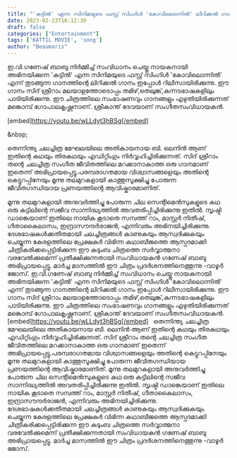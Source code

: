 ```yaml
---
title: "'കട്ടിൽ' എന്ന സിനിമയുടെ ഫസ്റ്റ് സിംഗിൾ 'കോവിലൊന്നിൽ' ലിറിക്കൽ ഗാനം"
date: 2023-02-23T16:12:39
draft: false
categories: ["Entertainment"]
tags: ['KATTIL MOVIE', 'song']
author: "Beaumaris"
---
```


ഇ.വി.ഗണേഷ് ബാബു നിർമ്മിച്ച് സംവിധാനം ചെയ്തു നായകനായി അഭിനയിക്കുന്ന 'കട്ടിൽ' എന്ന സിനിമയുടെ ഫസ്റ്റ് സിംഗിൾ 'കോവിലൊന്നിൽ' എന്ന് തുടങ്ങുന്ന ഗാനത്തിന്റെ ലിറിക്കൽ ഗാനം ഇപ്പോൾ റിലീസായിരിക്കുന്നു. ഈ ഗാനം സിദ് ശ്രീറാം മലയാളത്തോടൊപ്പം തമിഴ്,തെലുങ്ക്,കന്നടഭാഷകളിലും പാടിയിരിക്കുന്നു. ഈ ചിത്രത്തിലെ സംഭാഷണവും ഗാനങ്ങളും എഴുതിയിരിക്കുന്നത് മങ്കൊമ്പ് ഗോപാലകൃഷ്ണനാണ്. ശ്രീകാന്ത് ദേവയാണ് സംഗീതസംവിധായകൻ.

[embed]https://youtu.be/wLLdyt3hBSg[/embed]

&amp;nbsp;

തെന്നിന്ത്യ ചലച്ചിത്ര മേഘലയിലെ അതികായനായ ബി. ലെനിൻ ആണ് ഇതിന്റെ കഥയും തിരകഥയും എഡിറ്റിംഗും നിർവ്വഹിച്ചിരിക്കുന്നത്. സിദ് ശ്രീറാം തന്റെ ചലച്ചിത്ര സംഗീത ജീവിതത്തിലെ മറക്കാനാകാത്ത ഒരു ഗാനമാണ് ഇതെന്ന് അഭിപ്രായപ്പെട്ടു.പരമ്പരാഗതമായ വിശ്വാസങ്ങളെയും അതിന്റെ കെട്ടുറപ്പിനേയും മൂന്നു തലമുറകളായി കാത്തുസൂക്ഷിച്ചു പോരുന്ന ജീവിതഗന്ധിയായ പ്രണയത്തിന്റെ ആവിഷ്കാരമാണിത്.

മൂന്നു തലമുറകളായി അനുവർത്തിച്ചു പോരുന്ന ചില സെന്റിമെൻസുകളുടെ കഥ ഒരു കട്ടിലിന്റെ സജീവ സാന്നിദ്ധ്യത്തിൽ അവതരിപ്പിച്ചിരിക്കുന്നു ഇതിൽ. സൃഷ്ടി ഡാങ്കെയാണ് ഇതിലെ നായിക കൂടാതെ സമ്പത്ത് റാം, മാസ്റ്റർ നിതീഷ്, ഗീതാകൈലാസം, ഇന്ദ്രാസൗന്ദർരാജൻ, എന്നിവരും അഭിനയിച്ചിരിക്കുന്നു. ദേശഭാഷകൾക്കതീതമായി ചലച്ചിത്രങ്ങൾ കാണുകയും ആസ്വദിക്കുകയും ചെയ്യുന്ന കേരളത്തിലെ പ്രേക്ഷകർ വിഭിന്ന കഥാബീജത്തെ ആസ്പദമാക്കി ചിത്രീകരിക്കപ്പെട്ടിരിക്കുന്ന ഈ കുടുംബ ചിത്രത്തെ സർവ്വാത്മനാ വരവേൽക്കുമെന്ന് പ്രതീക്ഷിക്കുന്നതായി സംവിധായകൻ ഗണേഷ് ബാബു അഭിപ്രായപ്പെട്ടു. മാർച്ച മാസത്തിൽ ഈ ചിത്രം പ്രദർശനത്തിനെത്തുന്നു -വാഴൂർ ജോസ്.
ഇ.വി.ഗണേഷ് ബാബു നിർമ്മിച്ച് സംവിധാനം ചെയ്തു നായകനായി അഭിനയിക്കുന്ന 'കട്ടിൽ' എന്ന സിനിമയുടെ ഫസ്റ്റ് സിംഗിൾ 'കോവിലൊന്നിൽ' എന്ന് തുടങ്ങുന്ന ഗാനത്തിന്റെ ലിറിക്കൽ ഗാനം ഇപ്പോൾ റിലീസായിരിക്കുന്നു. ഈ ഗാനം സിദ് ശ്രീറാം മലയാളത്തോടൊപ്പം തമിഴ്,തെലുങ്ക്,കന്നടഭാഷകളിലും പാടിയിരിക്കുന്നു. ഈ ചിത്രത്തിലെ സംഭാഷണവും ഗാനങ്ങളും എഴുതിയിരിക്കുന്നത് മങ്കൊമ്പ് ഗോപാലകൃഷ്ണനാണ്. ശ്രീകാന്ത് ദേവയാണ് സംഗീതസംവിധായകൻ. [embed]https://youtu.be/wLLdyt3hBSg[/embed] &nbsp; തെന്നിന്ത്യ ചലച്ചിത്ര മേഘലയിലെ അതികായനായ ബി. ലെനിൻ ആണ് ഇതിന്റെ കഥയും തിരകഥയും എഡിറ്റിംഗും നിർവ്വഹിച്ചിരിക്കുന്നത്. സിദ് ശ്രീറാം തന്റെ ചലച്ചിത്ര സംഗീത ജീവിതത്തിലെ മറക്കാനാകാത്ത ഒരു ഗാനമാണ് ഇതെന്ന് അഭിപ്രായപ്പെട്ടു.പരമ്പരാഗതമായ വിശ്വാസങ്ങളെയും അതിന്റെ കെട്ടുറപ്പിനേയും മൂന്നു തലമുറകളായി കാത്തുസൂക്ഷിച്ചു പോരുന്ന ജീവിതഗന്ധിയായ പ്രണയത്തിന്റെ ആവിഷ്കാരമാണിത്. മൂന്നു തലമുറകളായി അനുവർത്തിച്ചു പോരുന്ന ചില സെന്റിമെൻസുകളുടെ കഥ ഒരു കട്ടിലിന്റെ സജീവ സാന്നിദ്ധ്യത്തിൽ അവതരിപ്പിച്ചിരിക്കുന്നു ഇതിൽ. സൃഷ്ടി ഡാങ്കെയാണ് ഇതിലെ നായിക കൂടാതെ സമ്പത്ത് റാം, മാസ്റ്റർ നിതീഷ്, ഗീതാകൈലാസം, ഇന്ദ്രാസൗന്ദർരാജൻ, എന്നിവരും അഭിനയിച്ചിരിക്കുന്നു. ദേശഭാഷകൾക്കതീതമായി ചലച്ചിത്രങ്ങൾ കാണുകയും ആസ്വദിക്കുകയും ചെയ്യുന്ന കേരളത്തിലെ പ്രേക്ഷകർ വിഭിന്ന കഥാബീജത്തെ ആസ്പദമാക്കി ചിത്രീകരിക്കപ്പെട്ടിരിക്കുന്ന ഈ കുടുംബ ചിത്രത്തെ സർവ്വാത്മനാ വരവേൽക്കുമെന്ന് പ്രതീക്ഷിക്കുന്നതായി സംവിധായകൻ ഗണേഷ് ബാബു അഭിപ്രായപ്പെട്ടു. മാർച്ച മാസത്തിൽ ഈ ചിത്രം പ്രദർശനത്തിനെത്തുന്നു -വാഴൂർ ജോസ്.
